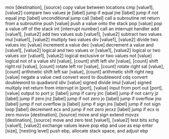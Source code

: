  mov [destination], [source] copy value between locations
 cmp [value1], [value2] compare two values
 je [label] jump if equal
 jne [label] jump if not equal
 jmp [label] unconditional jump
 call [label] call a subroutine
 ret return from a subroutine
 push [value] push a value onto the stack
 pop [value] pop a value off of the stack
 int [interrupt number] call an interrupt handler
 add [value1], [value2] add two values
 sub [value1], [value2] subtract two values
 mul [value1], [value2] multiply two values
 div [value1], [value2] divide two values
 inc [value] increment a value
 dec [value] decrement a value
 and [value1], [value2] logical and two values
 or [value1], [value2] logical or two values
 xor [value1], [value2] logical exclusive or two values
 not [value] logical not of a value
 shl [value], [count] shift left
 shr [value], [count] shift right
 rol [value], [count] rotate left
 ror [value], [count] rotate right
 sal [value], [count] arithmetic shift left
 sar [value], [count] arithmetic shift right
 neg [value] negate a value
 cwd convert word to doubleword
 cdq convert doubleword to quadword
 idiv [value] signed divide
 imul [value] signed multiply
 iret return from interrupt
 in [port], [value] input from port
 out [port], [value] output to port
 jc [label] jump if carry
 jnc [label] jump if not carry
 jz [label] jump if zero
 jnz [label] jump if not zero
 jo [label] jump if overflow
 jno [label] jump if not overflow
 js [label] jump if sign
 jns [label] jump if not sign
 loop [label] decrement ecx and jump if not zero
 jecxz [label] jump if ecx is zero
 movsx [destination], [source] move and sign extend
 movzx [destination], [source] move and zero
 test [value1], [value2] test bits
 xchg [value1], [value2] exchange values
 leave pop ebp and use as esp
 enter [size], [nesting level] push ebp, allocate stack space, and adjust ebp